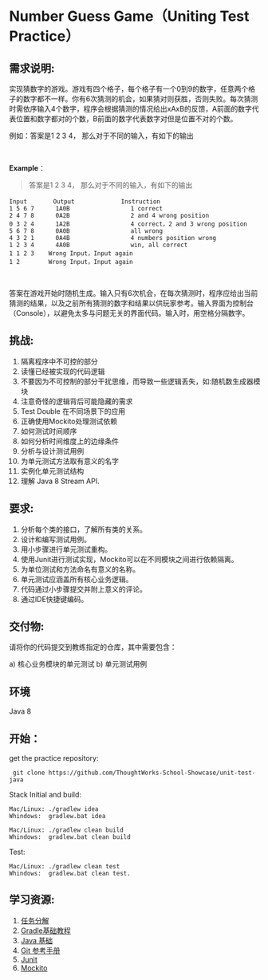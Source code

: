 # Number Guess Game（Uniting Test Practice）

## 需求说明:

实现猜数字的游戏。游戏有四个格子，每个格子有一个0到9的数字，任意两个格子的数字都不一样。你有6次猜测的机会，如果猜对则获胜，否则失败。每次猜测时需依序输入4个数字，程序会根据猜测的情况给出xAxB的反馈，A前面的数字代表位置和数字都对的个数，B前面的数字代表数字对但是位置不对的个数。

例如：答案是1 2 3 4， 那么对于不同的输入，有如下的输出

 

**Example**：

> 答案是1 2 3 4， 那么对于不同的输入，有如下的输出
 
```
Input　　    Output             Instruction
1 5 6 7      1A0B                 1 correct
2 4 7 8      0A2B                 2 and 4 wrong position 
0 3 2 4      1A2B                 4 correct，2 and 3 wrong position
5 6 7 8      0A0B                 all wrong
4 3 2 1      0A4B                 4 numbers position wrong
1 2 3 4      4A0B                 win, all correct
1 1 2 3    Wrong Input，Input again
1 2        Wrong Input，Input again
```
 

答案在游戏开始时随机生成。输入只有6次机会，在每次猜测时，程序应给出当前猜测的结果，以及之前所有猜测的数字和结果以供玩家参考。输入界面为控制台（Console），以避免太多与问题无关的界面代码。输入时，用空格分隔数字。


## 挑战:

1. 隔离程序中不可控的部分
2. 读懂已经被实现的代码逻辑
3. 不要因为不可控制的部分干扰思维，而导致一些逻辑丢失，如:随机数生成器模块
4. 注意奇怪的逻辑背后可能隐藏的需求
5. Test Double 在不同场景下的应用
6. 正确使用Mockito处理测试依赖
7. 如何测试时间顺序
8. 如何分析时间维度上的边缘条件
9. 分析与设计测试用例
10. 为单元测试方法取有意义的名字
11.	实例化单元测试结构
12.	理解 Java 8 Stream API.

## 要求:

1. 分析每个类的接口，了解所有类的关系。
2. 设计和编写测试用例。
3. 用小步骤进行单元测试重构。
4. 使用Junit进行测试实现，Mockito可以在不同模块之间进行依赖隔离。
5. 为单位测试和方法命名有意义的名称。
6. 单元测试应涵盖所有核心业务逻辑。
7. 代码通过小步骤提交并附上意义的评论。
8. 通过IDE快捷键编码。

## 交付物:
请将你的代码提交到教练指定的仓库，其中需要包含：

a)	核心业务模块的单元测试
b)	单元测试用例

## 环境

Java 8

## 开始：

get the practice repository:
```
 git clone https://github.com/ThoughtWorks-School-Showcase/unit-test-java
```

Stack Initial and build:

```
Mac/Linux: ./gradlew idea   
Whindows:  gradlew.bat idea  
```
```
Mac/Linux: ./gradlew clean build   
Whindows:  gradlew.bat clean build 
```

Test:
```
Mac/Linux: ./gradlew clean test 
Whindows:  gradlew.bat clean test.
```

## 学习资源:

1. [任务分解](https://www.zybuluo.com/jtong/note/504192)
2. [Gradle基础教程](http://tutorials.jenkov.com/gradle/gradle-tutorial.html)
3. [Java 基础](http://www.runoob.com/java/java-tutorial.html)
4. [Git 参考手册](http://gitref.org/zh/index.html)
5. [Junit](http://junit.org/junit5/docs/current/user-guide/#writing-tests-assertions)
6. [Mockito](http://site.mockito.org/)
